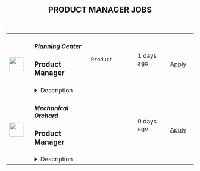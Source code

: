 <div align="center"><h2>PRODUCT MANAGER JOBS</h2></div><table><tr>
                <td width="100" height="100" rowspan="2">
                    <img src="https://wwr-pro.s3.amazonaws.com/logos/0017/2482/logo.gif" width="38px" height="auto">
                </td>
                <td width="300">
                    <h5>Planning Center</h5>
                    <h3> Product Manager</h3>
                </td>
                <td width="300">
                    <code>Product</code>
                </td>
                <td width="200">
                <text>1 days ago</text>
                </td>
                <td width="100" rowspan="2">
                <a href="https://weworkremotely.com/remote-jobs/planning-center-product-manager" align="right" target="_blank">Apply</a>
                </td>
            </tr>
            <tr>
                <td colspan="3">
                <details><summary>Description</summary>
                <img src="https://we-work-remotely.imgix.net/logos/0017/2482/logo.gif?ixlib=rails-4.0.0&w=50&h=50&dpr=2&fit=fill&auto=compress" />

<p>
  <strong>Headquarters:</strong> Carlsbad, CA
    <br /><strong>URL:</strong> <a href="https://planningcenter.com">https://planningcenter.com</a>
</p>

<h1><strong>About the work</strong></h1><div>We are looking for a Product Manager (PM) experienced in working within software teams. They’ll guide the development of a product and enable its success. This product manager will work under an Area Product Manager (APM) to own the strategy, vision, prioritization, and overall execution and communication of one of our products.</div><div><br></div><div>
<br>Product Management at Planning Center is a multi-faceted collaborative role. The right candidate is adept at casting vision to their teams, navigating tradeoffs with their Engineering Manager partner, and collaborating with their peers. You will interact directly with customers, developers, designers, project coordinators (QA), support agents, and other PMs as you carry out your responsibilities.<br><br>
</div><div>
<br>We work in six-week cycles to deliver quality features and updates. Our approach to building products is largely inspired by <a href="https://basecamp.com/shapeup"><em>Shape Up</em></a>. Methodologies like <em>Start with Why,</em> and <em>Jobs to Be Done</em> have also greatly impacted our thinking, but we’re consistently looking for ways to iterate on our processes. If you have a recommendation, let us know in your cover letter!<br><br>
</div><div>
<strong><br>At Planning Center, a PM’s responsibilities include, but are not limited to:<br></strong><br>
</div><ul>
<li>Planning and prioritizing the work that will make it into production using qualitative and quantitative data to inform decisions</li>
<li>Interviewing customers to understand pain points and workflows</li>
<li>Working on mockups with the UX and design teams</li>
<li>Working with the Engineering Manager to identify tradeoffs and create actionable plans</li>
<li>Encouraging iteration, cutting scope, and shipping on time by leveraging strong leadership and communication skills</li>
<li>Proactively communicating upcoming changes to other teams like support, documentation, and marketing</li>
<li>Prioritizing and solving bugs with the Engineering Manager as they arise</li>
<li>Collaborating with other PMs on projects in their domain</li>
<li>Leveraging user data and analytics to improve feature and product impact and adoption</li>
<li>Communicating, both publicly and in written form, about vision and strategy to large groups of people</li>
<li>Pursuing further education and training through online and written materials, book clubs, conferences, classes, etc.</li>
</ul><h1><strong>About You</strong></h1><div>The best fits for any role on the Planning Center team are people embodying our <strong>Core Values</strong>:<br><br>
</div><ul>
<li>
<strong>Engage with Humility -</strong> We actively participate with openness and receptiveness. We are ready to listen, learn, and speak thoughtfully and kindly—regardless of skill level, expertise, or place on the org chart**.**</li>
<li>
<strong>Invest in our team -</strong> We give our time and energy to our team’s success—improving collaboration with effective communication, making space for diverse perspectives, sharing knowledge, and asking questions.</li>
<li>
<strong>Do Our Best Work -</strong> We aspire to do our best possible work—continually looking for ways to improve the quality of our individual output and contribute to our team's overall success and growth.</li>
<li>
<strong>Focus on Customer Impact -</strong> We advocate for our customer’s best interests in our decision-making—we can trace the goal of every project back to creating positive value for our customers.</li>
<li>
<strong>Think Holistically, Work Iteratively -</strong> We focus on taking practical steps towards our goals with an awareness of the broader context—thinking big, working small.</li>
</ul><div>
<strong><br>Successful Product Managers at Planning Center are:<br></strong><br>
</div><ul>
<li>
<strong>Passionate</strong> <strong>-</strong> They enjoy solving problems and working hard to deliver elegant solutions that delight our customers.</li>
<li>
<strong>Collaborative</strong> <strong>-</strong> They have the ability to interact with a broad spectrum of people to get everyone moving toward a shared vision.</li>
<li>
<strong>Inquisitive -</strong> They aren’t afraid to dive into the “why” behind feature requests, technical limitations, or product direction.</li>
</ul><h1><strong>Benefits</strong></h1><div>We love our team. It’s one of the <a href="https://www.planningcenter.com/about">core pillars</a> we work off of every day, which is why we take care of you as best we can. Here are a few highlights, but you can find <a href="https://www.planningcenter.com/careers">all of our benefits here</a>.<br><br>
</div><div>
<strong><br>Get paid<br></strong><br>
</div><div>
<br>We pay in the top 10% of the New York City rates (no matter where you live), contribute to your 401k, provide a charitable giving match of up to $2,000 a year, have a generous allowance for continued education, and offer a co-working stipend. The annual salary range for this position is $112,000 – $168,000.<br><br>
</div><div>
<strong><br>Get out<br></strong><br>
</div><div>
<br>Enjoy paid Fridays off in the summer, every other Friday off the rest of the year, a month-long sabbatical every five years, one week off between Christmas and New Years, one week off each year to serve with a non-profit, and two weeks paid vacation each year, increasing to three over time.<br><br>
</div><div>
<strong><br>Be healthy<br></strong><br>
</div><div>
<br>Generous paid sick time, $200 monthly for physical fitness and mental health, 95% medical and 100% dental premium health coverage.<br><br>
</div><h1><strong>The Hiring Process</strong></h1><div>Applications will be accepted until Sunday, June 4th. We aim to have a final decision made by no later than Thursday, July 13th, with a candidate starting by the first week of August.</div><div><br></div><div>
<strong><br>Below is an outline of the steps in our hiring process:<br></strong><br>
</div><ol>
<li>Apply to the position with a resume showing any applicable experience and a cover letter. The cover letter should speak to why you’re interested in Planning Center specifically.</li>
<li>An intro Zoom call for us to meet each other to discuss work and culture.</li>
<li>Take-home test involving some questions specific to Planning Center and a product-thinking related exercise.</li>
<li>Team interview over Zoom with a few product managers. We’ll discuss your exercise and ask deeper questions about your work history and approach to product.</li>
<li>In-person interview (flying to our Carlsbad, CA offices).</li>
<li>Offer extended.</li>
</ol><div>
<br>You’ll have a chance to interact with several team members during the hiring process. We strongly encourage you to bring any questions you have — you’re interviewing us as much as we’re interviewing you.<br><br>
</div><div>
<strong><br>Here are some of the teammates you’ll encounter along the way:<br></strong><br>
</div><ul>
<li>The Area Product Manager (APM) you’ll be reporting to</li>
<li>Managers from other teams and departments in the company</li>
<li>The head of Recruiting and Growth Strategy</li>
<li>Members of our Executive Team</li>
</ul><div>
<br>Apply with a resume and a cover letter. <strong>Your cover letter should speak directly to your interest in this position. We want to know what got you into product management, how your experience has set you up for success in this role, and why you want to join our team.<br></strong><br>
</div><div>
<br>Listen, we’ve read a lot of cover letters and have a pretty good sense of what ChatGPT and other AI software sound like. <em>Please show us who you really are and avoid AI cover letters.<br></em><br>
</div><div>
<em><br>Research shows that while men apply to jobs when they meet ~60% of the criteria, women and those in underrepresented groups tend only to apply when they check every box. If you’re unsure if your experience qualifies strong competency, we’d still love to hear from you and see if it’s a good fit!<br></em><br>
</div>

<p><strong>To apply:</strong> <a href="https://weworkremotely.com/remote-jobs/planning-center-product-manager">https://weworkremotely.com/remote-jobs/planning-center-product-manager</a></p>

                </details>
                </td>
            </tr>,<tr>
                <td width="100" height="100" rowspan="2">
                    <img src="https://wwr-pro.s3.amazonaws.com/logos/0086/7719/logo.gif" width="38px" height="auto">
                </td>
                <td width="300">
                    <h5>UENI</h5>
                    <h3> SaaS Senior Product Manager</h3>
                </td>
                <td width="300">
                    <code>Product</code>
                </td>
                <td width="200">
                <text>2 days ago</text>
                </td>
                <td width="100" rowspan="2">
                <a href="https://weworkremotely.com/remote-jobs/ueni-saas-senior-product-manager" align="right" target="_blank">Apply</a>
                </td>
            </tr>
            <tr>
                <td colspan="3">
                <details><summary>Description</summary>
                <img src="https://we-work-remotely.imgix.net/logos/0086/7719/logo.gif?ixlib=rails-4.0.0&w=50&h=50&dpr=2&fit=fill&auto=compress" />

<p>
  <strong>Headquarters:</strong> United Kingdom
    <br /><strong>URL:</strong> <a href="https://ueni.com/en-us">https://ueni.com/en-us</a>
</p>

<div>
<strong>What’s the opportunity?<br></strong><br>
</div><div>Are you a skilled Product Manager with a passion for building exceptional products? We're seeking an experienced, commercially-minded individual with strong communication skills, a proven track record in product management, project management, software development, and UX design, as well as significant experience with data architecture.<br><br>Please note that this role is based between GMT-5 to GMT+2.</div><div><br></div><div>
<strong>Responsibilities </strong>- here are 2 of the initial projects that you would be expected to work on or lead:</div><ol>
<li>Develop UENI for WordPress: Translate the UENI approach to website development and build it on the WordPress platform, combining proprietary tech, third-party tools, and operational processes for cost-effective outcomes.</li>
<li>Implement a CRM: Utilize your expertise in data modeling and architecture to map out data architecture, data model diagrams, and data-collection/activation points throughout the customer journey. Drive the CRM project from architecture to implementation, in collaboration with tech and other stakeholders.</li>
</ol><div><strong>Who are we looking for?</strong></div><ul>
<li>Understands user experience and feels accountable for the product, end-to-end</li>
<li>Highly autonomous and drives product development forward in the face of ambiguity</li>
<li>Precisely defines use cases and communicates 'definitions of done'</li>
<li>Collaborates well with varied stakeholders in the company to develop exceptional user experiences for external and internal customers</li>
<li>Understands that 'product' encompasses all customer touchpoints</li>
<li>Uses data for decisions; experience in querying and interpreting data (excellent SQL skills)</li>
<li>Comfortable in technical discussions and skillful at defending pragmatic strategies and commercial objectives when working with technical people</li>
<li>Able to simplify complex ideas</li>
<li>Experience working with a product owner who you can bring on board to join us is a big plus<br><br>
</li>
</ul><div><strong>Requirements</strong></div><ul>
<li>8+ years total work experience, including 5+ years as a Product Manager in Agile/Lean</li>
<li>Background in startup B2C and B2B settings</li>
<li>B.S. (or equivalent) in business, engineering, mathematics, design, or a related field</li>
<li>Experience with SaaS, website builders, eCommerce, or fin-tech</li>
<li>Strong expertise in data modeling and architecture, essential for CRM implementation</li>
<li>Ability to organize, assimilate, and communicate complex problems and solutions</li>
<li>Adept at cross-functional collaboration and shipping diverse product releases</li>
<li>Strategic, can-do thinker with strong business acumen</li>
</ul>

<p><strong>To apply:</strong> <a href="https://weworkremotely.com/remote-jobs/ueni-saas-senior-product-manager">https://weworkremotely.com/remote-jobs/ueni-saas-senior-product-manager</a></p>

                </details>
                </td>
            </tr>,<tr>
                <td width="100" height="100" rowspan="2">
                    <img src="https://wwr-pro.s3.amazonaws.com/logos/0086/7702/logo.gif" width="38px" height="auto">
                </td>
                <td width="300">
                    <h5>ClubRare</h5>
                    <h3> Senior Product Manager</h3>
                </td>
                <td width="300">
                    <code>Product</code>
                </td>
                <td width="200">
                <text>3 days ago</text>
                </td>
                <td width="100" rowspan="2">
                <a href="https://weworkremotely.com/remote-jobs/clubrare-senior-product-manager" align="right" target="_blank">Apply</a>
                </td>
            </tr>
            <tr>
                <td colspan="3">
                <details><summary>Description</summary>
                <img src="https://we-work-remotely.imgix.net/logos/0086/7702/logo.gif?ixlib=rails-4.0.0&w=50&h=50&dpr=2&fit=fill&auto=compress" />

<p>
  <strong>Headquarters:</strong> London, England, United Kingdom
    <br /><strong>URL:</strong> <a href="https://clubrare.xyz">https://clubrare.xyz</a>
</p>

<p>ClubRare is working to create a platform that places collectors at the center of the shopping experience in the Metaverse. Through the use of Web3 technology and Phygital NFTs, the platform will connect collectors and creators directly, blurring the boundaries between the real world and the Metaverse.</p>
<p>We are a fully remote company with no fixed headquarters. As a distributed company, we embrace a diverse and inclusive culture that transcends geographical borders. Our team members come from all over the world and bring a rich array of experiences, perspectives, and lifestyles to the team.</p>
<p><br></p>
<h3>What's in It for you?</h3>
<ul><li>Be a vital member of a cutting-edge project and take your career to the next level.</li></ul>
<ul><li>Work from anywhere, on your own schedule, and be part of a team that shares your values and has a clear vision.</li></ul>
<ul><li>Have the chance to shape the future of an innovative new model for cryptocurrency and blockchain applications.</li></ul>
<ul><li>Get hands-on experience with the latest tech and systems, and challenge yourself to learn and grow.</li></ul>
<ul><li>Play an active role in one of the most significant technological innovations in human history.</li></ul>
<ul><li>Be compensated with a competitive salary paid in crypto for your dedication and efforts.</li></ul>
<p><br></p>
<h3>Who you are</h3>
<p>Our team thrives on six core values: Integrity, always acting ethically; Intentionality, working purposefully; Empathy, understanding others; Resilience, overcoming challenges; Insight, bringing awareness; and Analysis, making data-driven decisions.</p>
<p>We seek individuals who embody these principles, contribute unique perspectives, and are ready to make a meaningful impact.</p>
<p>If this sounds like you - come join us if you are looking to disrupt.</p>
<p><br></p>
<h3>Responsibilities</h3>
<ul> <li>Focused on our Marketplace, which recently added a new feature called "My Profile".</li> <li>Work on live product operation, ensuring the stability and functionality of the product, and troubleshooting any issues that arise. Continuously monitor and optimize the live product operation to improve user experience and business metrics.</li> <li>Develop and execute product strategy and roadmap, focusing on scaling and improving product operations.</li> <li>Manage the product development backlog, ensuring it is properly organized, prioritized, and kept up to date.</li> <li>Build and maintain strong relationships with the engineering team, ensuring timely delivery of product features and functionality.</li> <li>Plan and manage engineering and design sprints to ensure deadlines are met.</li> <li>Conduct ongoing market and competitive research to continuously assess our product's competitiveness and generate new ideas for product development.</li> <li>Collaborate with cross-functional teams to gather and analyze market feedback, customer needs, and competitive landscape to inform product decisions.</li> <li>Establish and maintain relationships with our user community to gather feedback and insights.</li> <li>Utilize community feedback to drive product innovation and ensure user satisfaction.</li> <li>Thrive in a fast-paced startup environment, with the ability to adapt quickly to changes and make sound decisions.</li> <li>Report to the CEO.</li> </ul>
<p><strong>Requirements</strong></p>
<ul> <li>5+ years of experience as a Product Manager with extensive knowledge of consumer-facing and social products, live product operations, and/or eCommerce.</li> <li>Proven track record of building successful products from conception to launch, scaling and improving product operations, and driving growth and profitability.</li> <li>Experience working on live product operations.</li> <li>Strong communication and collaboration skills with the ability to build strong relationships with cross-functional teams.</li> <li>Experience with community engagement and feedback gathering, with a focus on driving innovation and user satisfaction.</li> <li>Very consumer-facing with social elements.</li> <li>Ability to work in a fast-paced startup environment and adapt quickly to changes.</li> </ul>
<p><br></p>
<p>At ClubRare, we believe that talent knows no boundaries. Our company is built on a foundation of collaboration and teamwork, and we believe that the best ideas can come from anywhere, that's why we encourage you to apply, no matter where you are located.</p>
<p>We are committed to creating a work environment that is inclusive and welcoming to all. As an equal-opportunity employer, we do not discriminate on the basis of race, color, religion, gender, gender identity or expression, sexual orientation, national origin, genetics, pregnancy, disability, age, veteran status, or any other characteristic. We believe that diversity is a source of strength and all qualified candidates will be given equal consideration for employment at ClubRare.</p>
<p>Discover more about ClubRare and what we stand for by visiting our website at <a href="http://www.clubrare.xyz/" class="external">www.clubrare.xyz</a></p>

<p><strong>To apply:</strong> <a href="https://weworkremotely.com/remote-jobs/clubrare-senior-product-manager">https://weworkremotely.com/remote-jobs/clubrare-senior-product-manager</a></p>

                </details>
                </td>
            </tr>,<tr>
                <td width="100" height="100" rowspan="2">
                    <img src="https://weworkremotely.com/assets/IsotypeV2-1ebe3dd57673f3e8d02b7490bc0faaef55d6a95d3a4aaf17298bd3ed503ae7fe.svg" width="38px" height="auto">
                </td>
                <td width="300">
                    <h5>Pixellu</h5>
                    <h3> Senior Product Manager</h3>
                </td>
                <td width="300">
                    <code>Product</code>
                </td>
                <td width="200">
                <text>99 days ago</text>
                </td>
                <td width="100" rowspan="2">
                <a href="https://weworkremotely.com/remote-jobs/pixellu-senior-product-manager-1" align="right" target="_blank">Apply</a>
                </td>
            </tr>
            <tr>
                <td colspan="3">
                <details><summary>Description</summary>
                

<p>
  <strong>Headquarters:</strong> Seattle, USA
    <br /><strong>URL:</strong> <a href="https://www.pixellu.com/">https://www.pixellu.com/</a>
</p>

<h1>⭐ SUMMARY</h1><div>We are Pixellu, a software company on a mission to take the work out of running a photography business so photographers can do what they love. We are seeking a world-class Senior Product Manager to manage one of our three products. You’ll be working with the Head of Product, CEO, CTO, and fellow PMs to develop a product vision and execute on that vision with the help of designers and engineers.</div><h1>📷 ABOUT PIXELLU</h1><div>At Pixellu, we know professional photographers are frustrated with all of the tedious work required to run a successful photography business. Many get so overwhelmed, they end up quitting on their dream of having a photography career. That is why we create easy-to-use, time-saving software that takes the work out of running a photography business so photographers can get back to doing what they love.</div><div> </div><div>Pixellu was co-founded in 2010 by two wedding photographers. Faced with the challenges of long hours and endless tasks, we began asking ourselves, “How can we save valuable time, make more money, and get our lives back?” Our answer was technology. We started Pixellu with the idea that we could make money by providing an honest service that helped photographers save time and live more fulfilling lives. We believed that, by focusing on a great product and great service, we could build a business that not only does good, but also does well. </div><div> </div><div>Today, we are a team of 40 team members spread across 15 countries, serving tens of thousands of photographers in over 100 countries. </div><div> </div><div>Our vision is for Pixellu to become the foundation of more than 1 million successful photography businesses, so that photographers can focus on doing what they love while we automate the rest of their work. We are becoming the bridge between their camera and clients — all they would need to do is upload their photos to Pixellu. </div><div> </div><div>We embrace the spirit of autonomous teams that are empowered to change the photography world while having a healthy work-life balance. </div><div> </div><div>Learn more about us and why you’ll love working at Pixellu here: <a href="https://vimeo.com/405889874">https://vimeo.com/405889874</a>
</div><h1>
<a href="https://emojipedia.org/desktop-computer/">💼</a> ABOUT THE JOB</h1><div>Pixellu currently has three products - SmartAlbums, SmartSlides, and Galleries. You would be managing one of these products.</div><div><br></div><div>We empower our product teams to solve hard problems – customer problems and business problems – in ways that our customers love, yet work for our business. Our product teams are cross-functional and durable, comprised of a product manager, a product designer, and several engineers.</div><div><br></div><div>We staff our product teams with the skills necessary to come up with effective solutions that are valuable (our customers choose to buy or use), viable (the solution works within the many constraints of the business), usable (the user can figure out how to use) and feasible (our engineers have the skills and technology to implement).</div><div><br></div><div>While we empower our product teams to figure out the best solutions to the problems that need to be solved, we also hold those teams accountable to the results.  Shipping is necessary, but not sufficient.  We look for product managers that are not afraid of signing up for results, even when this means they have to work through others to achieve the necessary results.</div><h1>😎 ABOUT YOU</h1><div>Aside from the job description, here is what we most value in a candidate:</div><ul>
<li>
<strong>Customer-focus:</strong> Deep empathy toward customers and focus on solving their problems. </li>
<li>
<strong>Communication: </strong>Excellent written,  verbal, and interpersonal communication skills. </li>
<li>
<strong>Problem-solving: </strong>Not just raw IQ, but rather someone who is intellectually curious, a quick learner, and unafraid to tackle challenging problems.</li>
<li>
<strong>Data-driven:</strong> Ability to discover unknown unknowns via thorough data research.</li>
<li>
<strong>Leadership: </strong>Ability to lead teams; emotionally intelligent and able to motivate people of different backgrounds and personalities. </li>
<li>
<strong>Creative: </strong>Ability to think outside the box to solve business problems.</li>
<li>
<strong>Passionate: </strong>Relentless in solving customer problems.</li>
<li>
<strong>Humble:</strong> A good human, who puts the team first, takes responsibility, shows empathy, admits mistakes, and in general, is a pleasure to work with.</li>
<li>
<strong>Hungry:</strong> Results-oriented, driven, ambitious, self-disciplined, self-motivated.</li>
</ul><h1>📗 <strong>REQUIREMENTS</strong>
</h1><ul>
<li>A deep understanding of the techniques and methods of modern product discovery and product delivery.</li>
<li>5+ years working on technology-powered products as a product manager. </li>
<li>Demonstrated ability to learn multiple functional areas of business – engineering, design, finance, and marketing.</li>
<li>Demonstrated ability to solve hard problems with many constraints, using sound judgment to assess risks, and to lay out your argument in a well-structured, data-informed, written narrative.</li>
<li>Proven ability to engage with engineers, designers, and company leaders in a constructive and collaborative relationship.</li>
</ul><h1>🏖️ BENEFITS</h1><ul>
<li>🌎 Work from anywhere</li>
<li>🕙 Flex time; aside from "required online hours" of 7-11am Pacific Time, work hours are fully flexible</li>
<li>💰 Competitive salary based on experience level and your local cost of living considerations</li>
<li>📈 Quarterly profit-sharing bonuses based on seniority and role</li>
<li>🏝 22 paid days off annually</li>
<li>👶 Paid parental leave</li>
</ul>

<p><strong>To apply:</strong> <a href="https://weworkremotely.com/remote-jobs/pixellu-senior-product-manager-1">https://weworkremotely.com/remote-jobs/pixellu-senior-product-manager-1</a></p>

                </details>
                </td>
            </tr>,<tr>
                <td width="100" height="100" rowspan="2">
                    <img src="https://wwr-pro.s3.amazonaws.com/logos/0071/4151/logo.gif" width="38px" height="auto">
                </td>
                <td width="300">
                    <h5>A.Team</h5>
                    <h3> Senior Independent Product Manager/Product Designer ($110-$190/hr)</h3>
                </td>
                <td width="300">
                    <code>Product</code>
                </td>
                <td width="200">
                <text>555 days ago</text>
                </td>
                <td width="100" rowspan="2">
                <a href="https://weworkremotely.com/remote-jobs/a-team-senior-independent-product-manager-product-designer-110-190-hr" align="right" target="_blank">Apply</a>
                </td>
            </tr>
            <tr>
                <td colspan="3">
                <details><summary>Description</summary>
                <img src="https://we-work-remotely.imgix.net/logos/0071/4151/logo.gif?ixlib=rails-4.0.0&w=50&h=50&dpr=2&fit=fill&auto=compress" />

<p>
  <strong>Headquarters:</strong> NYC, SF, and TLV
    <br /><strong>URL:</strong> <a href="https://build.a.team/wwrfastrackreferral">https://build.a.team/wwrfastrackreferral</a>
</p>

<div>
<a href="https://build.a.team/wwrproductmgrfasttrack">A·Team</a> is a VC-backed, stealth, application-only home on the internet for Senior Product Managers &amp; Product Designers (along with developers &amp; UX/UI folks) to team up with the best companies on their next big thing. <br><br>After talking with hundreds of independent engineers, designers, and product folks, we heard over and over that finding vetted, high-quality, consistent clients is hard, and projects are often too small to be rewarding. A·Team matches small teams of the most talented builders in the world with companies backed by a16z, YC, Softbank, General Catalyst, etc. on a contract basis for many of their most important initiatives. We quietly launched in May 2020, and have helped A·Teamers earn $11.4+ million since.<br><br>As part of A·Team, you can expect:</div><ul>
<li>
<strong>High-paying, meaningful client missions (where you'd lead Product) with the most audacious companies</strong> sent your way; generally $110-$190/hr, with vetted, fascinating clients doing work that matters. We're picky about who we partner with; new clients only come in via trusted referral. We've worked with Lyft, McGraw Hill, ClearCo, irl.com, the former CEO of Waze, the leading vaccine production software, several new unicorns we can't say here, and dozens of startups backed by a16z/YC/Softbank/etc.</li>
<li>
<strong>Work alongside friends old &amp; new: </strong>our niche is small/diverse product teams, since clients with larger budgets and higher-impact work tell us they want teams, not individuals. Of course, we keep friends together whenever we can.</li>
<li>
<strong>Full autonomy:</strong> say "no" to things that don't excite you. The most talented builders often juggle a few things at once, so there's never pressure to join an A·Team mission if you don't have the bandwidth. If we're no longer a fit, it's easy to leave or pause too. </li>
<li>
<strong>Small, curated, off-the-record gatherings:</strong> for conversations hard to have elsewhere. Long-term, we're creating micro-communities for the world's top builders to become friends around the things they care about.</li>
<li>
<strong>Keep 100% of what you earn: </strong>if you charge $130/hr, you get $130/hr. A·Team makes money by charging a small, flat, transparent platform fee on <em>top</em> of your rate.</li>
</ul><div>
<br><strong>How to apply:<br></strong>Go here: <a href="https://build.a.team/wwrproductmgrfasttrack">https://build.a.team/wwrproductmgrfasttrack</a> + mention WWR under how you heard about A·Team. No resume or cover letter needed; we respect your time so the application is short. We're also much more interested in seeing what you've made, and excited to chat more if there’s a fit.<br><strong><br>What you’ll do:</strong>
</div><ul>
<li>Once part of A.Team, you’ll regularly be invited to be the lead Product manager/designer for impactful missions that match your interests, which you can accept or decline. Take your pick from early-stage incubations with world-class founders, to fast-growing super-funded companies, to old-school non-tech incumbents looking to build as a tech giant would.</li>
<li>Missions usually involve building an ambitious piece of software from 0 to 1 as part of a small 3-4 person team. </li>
<li>You’ll be paid to scope it out, give the client options, guide strategy, and execute on the selected solution. Sometimes the client has a clear vision, sometimes not; which is why A.Team builders tend to be senior folks who can work together to find the right direction. </li>
</ul><div>
<br><strong>Who A</strong>·<strong>Team is for:</strong>
</div><ul>
<li>Senior Product Managers/Designers who left large companies and high-growth startups to pursue their craft with autonomy.</li>
<li>Those who prefer consistent contract work over a full-time role, who want to create a variety of new products alongside other top-tier builders.</li>
<li>The majority of A.Teamers spend most of their time doing independent work, but a sizeable percentage are either employed full-time (but testing out client work), bootstrapping a side project, or looking for their next big thing.</li>
</ul><div>
<br><strong>Who A</strong>·<strong>Team is </strong><strong><em>not</em></strong><strong> for:</strong>
</div><ul>
<li>People looking for small gigs.</li>
<li>Folks looking to build simple wordpress/wix/squarespace-style websites.</li>
<li>Those still early in their careers and recent university/bootcamp grads (at least not yet).</li>
</ul><div>
<br><strong>Our long-term vision:<br></strong><a href="https://build.a.team/wwrproductmgrfasttrack"><span>A·Team</span></a> is a new type of company for a new kind of independent software builders. We call them "unhirables": people who traditional companies couldn’t hire full-time even if they wanted to, but who want to do their most meaningful work with their favorite people in small, autonomous, distributed expert teams. </div><div>
<br>To help us secure amazing missions, we raised $5 million+ (not public, yet) from NFX, Village Global, and Box Group, along with the former CEO of Upwork, the founders of Fiverr and Lemonade, Apple's Global Head of Recruiting, YC Partner Aaron Harris, Wharton's Adam Grant, and Duke's Dan Ariely.</div>

<p><strong>To apply:</strong> <a href="https://weworkremotely.com/remote-jobs/a-team-senior-independent-product-manager-product-designer-110-190-hr">https://weworkremotely.com/remote-jobs/a-team-senior-independent-product-manager-product-designer-110-190-hr</a></p>

                </details>
                </td>
            </tr>,<tr>
                <td width="100" height="100" rowspan="2">
                    <img src="https://pbs.twimg.com/profile_images/1542681228666671107/L5LYJLAD_400x400.png" width="38px" height="auto">
                </td>
                <td width="300">
                    <h5>Timescale</h5>
                    <h3>Sr. Product Manager, SaaS Experience and APIs</h3>
                </td>
                <td width="300">
                    <code></code>
                </td>
                <td width="200">
                <text>0 days ago</text>
                </td>
                <td width="100" rowspan="2">
                <a href="https://www.timescale.com/careers/6730610002?gh_jid=6730610002" align="right" target="_blank">Apply</a>
                </td>
            </tr>
            <tr>
                <td colspan="3">
                <details><summary>Description</summary>
                &lt;p&gt;&lt;span style=&quot;font-weight: 400;&quot;&gt;Timescale🐯 is looking for an experienced&lt;/span&gt;&lt;strong&gt; Senior Product Manager&lt;/strong&gt;&lt;span style=&quot;font-weight: 400;&quot;&gt; with a track record of successfully shipping SaaS products.&lt;/span&gt;&lt;/p&gt;
&lt;p&gt;&lt;span style=&quot;font-weight: 400;&quot;&gt;This is an exciting opportunity to help build the next great cloud-native database by helping developers easily adopt it and integrate it into their workflows. You will have product responsibilities for a number of capabilities, including sign-up, database service management, account management, billing, and APIs.&lt;/span&gt;&lt;/p&gt;
&lt;p&gt;&lt;span style=&quot;font-weight: 400;&quot;&gt;We need you to help us execute tactically and move strategically to meet our ambitious goals and build the next great database cloud. If you have experience in product management and want a role where you can directly and immediately impact a fast-growing startup serving developers worldwide, then this is the role for you.&lt;/span&gt;&lt;/p&gt;
&lt;p&gt;&lt;em&gt;&lt;span style=&quot;font-weight: 400;&quot;&gt;Timescale is a fully-remote company with team members worldwide, and English language fluency is required. To better coordinate with their teams, the preferred candidate for this role will have working hours in European or East Coast American time zones.&lt;/span&gt;&lt;/em&gt;&lt;/p&gt;
&lt;p&gt;&lt;strong&gt;Responsibilities:&lt;/strong&gt;&lt;/p&gt;
&lt;ul&gt;
&lt;li style=&quot;font-weight: 400;&quot;&gt;&lt;span style=&quot;font-weight: 400;&quot;&gt;Develop a deep understanding of our customers and their problems, the competitive landscape, and market trends.&amp;nbsp;&amp;nbsp;&lt;/span&gt;&lt;/li&gt;
&lt;li style=&quot;font-weight: 400;&quot;&gt;&lt;span style=&quot;font-weight: 400;&quot;&gt;Craft a quarterly and annual product strategy and roadmap in concert with other product managers, customers, engineering, design, and go-to-market teams. Create differentiation for Timescale Cloud.&lt;/span&gt;&lt;/li&gt;
&lt;li style=&quot;font-weight: 400;&quot;&gt;&lt;span style=&quot;font-weight: 400;&quot;&gt;Perform product discovery, gather and document requirements and feedback from customers, community users, and internal stakeholders, and find innovative solutions to complex problems.&lt;/span&gt;&lt;/li&gt;
&lt;li style=&quot;font-weight: 400;&quot;&gt;&lt;span style=&quot;font-weight: 400;&quot;&gt;Own execution and delivery of new product features end-to-end.&lt;/span&gt;&lt;/li&gt;
&lt;li style=&quot;font-weight: 400;&quot;&gt;&lt;span style=&quot;font-weight: 400;&quot;&gt;Measure adoption of the product, run experiments, collect customer feedback regularly, and adjust plans as needed. Use data to support your decisions.&lt;/span&gt;&lt;/li&gt;
&lt;li style=&quot;font-weight: 400;&quot;&gt;&lt;span style=&quot;font-weight: 400;&quot;&gt;Work with go-to-market teams on messaging, positioning, and launch activities.&lt;/span&gt;&lt;/li&gt;
&lt;li style=&quot;font-weight: 400;&quot;&gt;&lt;span style=&quot;font-weight: 400;&quot;&gt;Help support customer engagements and participate in sales enablement activities within the company.&lt;/span&gt;&lt;/li&gt;
&lt;li style=&quot;font-weight: 400;&quot;&gt;&lt;span style=&quot;font-weight: 400;&quot;&gt;Serve as the connective tissue between engineering, design, marketing, customer care, and other stakeholders, proactively communicating product questions and decisions.&lt;/span&gt;&lt;/li&gt;
&lt;li style=&quot;font-weight: 400;&quot;&gt;&lt;span style=&quot;font-weight: 400;&quot;&gt;Mentor other product managers in the team, helping them develop their skills and progress in their careers.&lt;/span&gt;&lt;/li&gt;
&lt;/ul&gt;
&lt;p&gt;&lt;strong&gt;Requirements:&lt;/strong&gt;&lt;/p&gt;
&lt;ul&gt;
&lt;li style=&quot;font-weight: 400;&quot;&gt;&lt;span style=&quot;font-weight: 400;&quot;&gt;5+ years of proven track record in product management, &lt;/span&gt;&lt;span style=&quot;font-weight: 400;&quot;&gt;with at least 3+ years of experience on SaaS products.&lt;/span&gt;&lt;/li&gt;
&lt;li style=&quot;font-weight: 400;&quot;&gt;&lt;span style=&quot;font-weight: 400;&quot;&gt;Excellent written and verbal communication and the ability to explain complex technical design in 20 seconds or 20 minutes, depending on the audience and goals.&lt;/span&gt;&lt;/li&gt;
&lt;li style=&quot;font-weight: 400;&quot;&gt;&lt;span style=&quot;font-weight: 400;&quot;&gt;Ability to combine data-driven approaches with strong user empathy to figure out what/when/why to ship - we’re building a platform for millions of users, and there is lots to do!&amp;nbsp;&lt;/span&gt;&lt;/li&gt;
&lt;li style=&quot;font-weight: 400;&quot;&gt;&lt;span style=&quot;font-weight: 400;&quot;&gt;Excited by ambiguous and vague problem definitions and the ability to refine them into an actionable plan.&lt;/span&gt;&lt;/li&gt;
&lt;li style=&quot;font-weight: 400;&quot;&gt;&lt;span style=&quot;font-weight: 400;&quot;&gt;Strong sense of ownership and problem-solving skills - Timescale is moving fast, and so should you. Trying things, making mistakes, and quickly improving are in our DNA.&lt;/span&gt;&lt;/li&gt;
&lt;li style=&quot;font-weight: 400;&quot;&gt;&lt;span style=&quot;font-weight: 400;&quot;&gt;Comfortable engaging and working in the open with developer communities.&lt;/span&gt;&lt;/li&gt;
&lt;li style=&quot;font-weight: 400;&quot;&gt;&lt;span style=&quot;font-weight: 400;&quot;&gt;Computer Science or technical degree preferred, or prior technical development experience.&lt;/span&gt;&lt;/li&gt;
&lt;/ul&gt;
                </details>
                </td>
            </tr>,<tr>
                <td width="100" height="100" rowspan="2">
                    <img src="https://pbs.twimg.com/profile_images/1592609773958025216/CaG1yAqK_400x400.png" width="38px" height="auto">
                </td>
                <td width="300">
                    <h5>Mechanical Orchard</h5>
                    <h3>Product Manager</h3>
                </td>
                <td width="300">
                    <code></code>
                </td>
                <td width="200">
                <text>0 days ago</text>
                </td>
                <td width="100" rowspan="2">
                <a href="https://jobs.lever.co/mechanicalorchard/e9e79713-9cd4-41f9-92c0-c20dc588a262" align="right" target="_blank">Apply</a>
                </td>
            </tr>
            <tr>
                <td colspan="3">
                <details><summary>Description</summary>
                <div class="section page-centered" data-qa="job-description"><div><span style="font-size: 11pt">Mechanical Orchard is a new kind of software consultancy. We build new applications and replace legacy systems for a wide range of customers, spanning from seed stage startups to the Fortune 500, but it doesn’t end there. We run what we build, and build what we run. Our customers focus on their business, rather than manage all the cost, complexity, and risk that comes with operating production systems.</span></div><div><br></div><div><span style="font-size: 11pt">Our background in software development and the impact on the industry is well known, and we've helped write the book on XP and other effective agile practices. We believe in the durable principles behind agile, and embrace the power of cross-functional teams, collective ownership, test driven development, short feedback loops, and continuous improvement.</span></div><div><br></div><div><span style="font-size: 11pt">We are Generous, Ethical, Effective, and Kind.</span></div><div><br></div><div><span style="font-size: 11pt">As a Product Manager at Mechanical Orchard, you will be expected to:</span></div><div><br></div><div><span style="font-size: 11pt">- Work as part of a cross functional development team, collaborating with product designers, engineers, and other roles to build software for clients and/or Mechanical Orchard</span></div><div><span style="font-size: 11pt">- Work closely with customers to understand their needs, and use this knowledge to help shape product strategy and inform decision-making for the given project or engagement</span></div><div><span style="font-size: 11pt">- Use lean startup and lean UX principles to develop and test product ideas quickly and efficiently</span></div><div><span style="font-size: 11pt">- Work in partnership with product designer(s) to conduct user research, develop solutions, validate design effectiveness, and iterate on designs based on qualitative and quantitative feedback from users, customers, and the development team</span></div><div><span style="font-size: 11pt">- Manage a fine grained backlog in Pivotal Tracker that drives incremental progress in terms of learning and value</span></div><div><span style="font-size: 11pt">- Organize and facilitate regular project planning meetings, brainstorming sessions, team retrospectives, and other agile team ceremonies&nbsp;</span></div><div><span style="font-size: 11pt">- Monitor, analyze, and discern learnings from qualitative and quantitative data&nbsp;</span></div><div><span style="font-size: 11pt">- Collaborate with internal and external stakeholders as needed</span></div><div><span style="font-size: 11pt">- Apply and advocate for modern product practices including lean / lean UX and user centered design</span></div><div><br></div><div><span style="font-size: 11pt">The ideal candidate has worked as a product manager in a professional, team-based environment, with experience across the entire product lifecycle, and a deep understanding of product management principles.</span></div><div><br></div><div><span style="font-size: 11pt">Some consulting experience is a bonus.</span></div><div><br></div><div><span style="font-size: 11pt">Strong communication and collaboration skills as well as empathy are essential for working closely with the development team, customers, and others at Mechanical Orchard.</span></div></div><!--[2022-11-28] [GOLD-2535] Remove payTransparencyV1 when feature flag is fully removed--><div class="section page-centered" data-qa="closing-description"><div><span style="font-size: 11pt">Mechanical Orchard, Inc. is an Equal Opportunity Employer and Prohibits Discrimination and Harassment of Any Kind. Mechanical Orchard, Inc. is committed to the principle of equal employment opportunity for all employees and to providing employees with a work environment free of discrimination and harassment. All employment decisions at Mechanical Orchard, Inc. are based on business needs, job requirements and individual qualifications, without regard to race, color, religion or belief, national, social or ethnic origin, sex (including pregnancy), age, physical, mental or sensory disability, HIV Status, sexual orientation, gender identity and/or expression, marital, civil union or domestic partnership status, past or present military service, family medical history or genetic information, family or parental status, or any other status protected by the laws or regulations in the locations where we operate. Mechanical Orchard, Inc. will not tolerate discrimination or harassment based on any of these characteristics. Mechanical Orchard, Inc. encourages applicants of all ages. Mechanical Orchard, Inc. will provide reasonable accommodation to employees who have protected disabilities consistent with local law.</span></div><div><br></div><div>We look forward to reviewing your application. Thanks!</div></div><div class="section page-centered last-section-apply" data-qa="btn-apply-bottom"><a class="postings-btn template-btn-submit hex-color" data-qa="show-page-apply" href="https://jobs.lever.co/mechanicalorchard/e9e79713-9cd4-41f9-92c0-c20dc588a262/apply">Apply for this job</a></div>
                </details>
                </td>
            </tr></table>